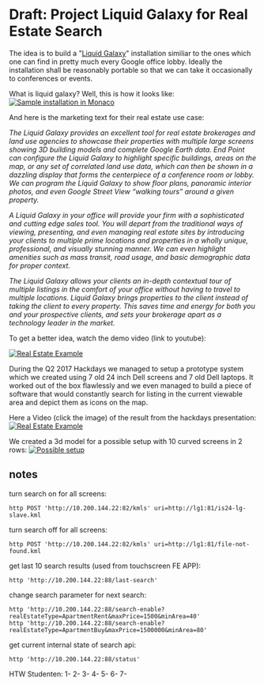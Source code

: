 # Draft: Project Liquid Galaxy for Real Estate Search

The idea is to build a "[Liquid Galaxy](https://liquidgalaxy.endpoint.com/)" installation similiar to the ones which one can find in pretty much every Google office lobby.
Ideally the installation shall be reasonably portable so that we can take it occasionally to conferences or events.

What is liquid galaxy? Well, this is how it looks like:
[![Sample installation in Monaco](https://invidis.de/wp-content/uploads/2013/02/2013-02-Google-Liquid-Galaxy-Monaco.jpg)](https://invidis.de/2013/02/google-liquid-galaxy-digital-signage-bringt-google-earth-zum-leben/)


And here is the marketing text for their real estate use case:

_The Liquid Galaxy provides an excellent tool for real estate brokerages and land use agencies to showcase their properties with multiple large screens showing 3D building models and complete Google Earth data. End Point can configure the Liquid Galaxy to highlight specific buildings, areas on the map, or any set of correlated land use data, which can then be shown in a dazzling display that forms the centerpiece of a conference room or lobby. We can program the Liquid Galaxy to show floor plans, panoramic interior photos, and even Google Street View “walking tours” around a given property._

_A Liquid Galaxy in your office will provide your firm with a sophisticated and cutting edge sales tool. You will depart from the traditional ways of viewing, presenting, and even managing real estate sites by introducing your clients to multiple prime locations and properties in a wholly unique, professional, and visually stunning manner. We can even highlight amenities such as mass transit, road usage, and basic demographic data for proper context._

_The Liquid Galaxy allows your clients an in-depth contextual tour of multiple listings in the comfort of your office without having to travel to multiple locations. Liquid Galaxy brings properties to the client instead of taking the client to every property. This saves time and energy for both you and your prospective clients, and sets your brokerage apart as a technology leader in the market._


To get a better idea, watch the demo video (link to youtube):

[![Real Estate Example](http://img.youtube.com/vi/kZ0bq-dA-rg/0.jpg)](http://www.youtube.com/watch?v=kZ0bq-dA-rg)

During the Q2 2017 Hackdays we managed to setup a prototype system which we created using 7 old 24 inch Dell screens and 7 old Dell laptops. 
It worked out of the box flawlessly and we even managed to build a piece of software that would constantly search for listing in the current viewable area and depict them as icons on the map.

Here a Video (click the image) of the result from the hackdays presentation:
[![Real Estate Example](https://lh3.googleusercontent.com/icwDAw5U_IiGymBvSQnqLuSR8OF5hzldGNKd_YX05axk0k-swd42gIJkfWw_HPkG5lcjHtAHYDZfP1pCHHkDC7HkCvoUrmRMnxshajpRFJ_4ueEMAfSeWEbIXXCVha4NvgRmKCu4od-sXxOPRhvjys_WPw-glKebPNcSJ4mB0BYXxRx262ciQo4x3BCDMRIanU6lEMAiw-pmxsyzYFY08MDI07jcoXQyKRzJtbcTtsQUHG9VpnmAyGzBX31Mh1CVn5NRuzyznPZ9Wdeio8zEaILubQMQgf03e-iv3JKyETZV4PROiJXDJoPqXLddyG-3Kune7eCJMgsWLH_MIqNn1UQNVE-G8y4ogRg2tXHA7clY069pnu6p1cBvAlDZKjMfpme3omz3i44zcaZlT_lUadWoksPZ-hkHvq0Z-GOg6y9QNQpTQv1nnnC0c2-RQVNQkHgyFfuBnqwVH49wfOAwQ_4yogCVPUzgEPbVeo2nuYAYvAJGvLQYNNW9ZRUtjDJ7M-3W2l7XSNGN5mEMV4esPZWeoSTRTJ647bGO6iAqsq5WkNXwgWOWKhH3FDSTF02XN1WWkZ-ZEfFKDSnD9y1QiTDkK_cNbWAC9hS-mBZsMKNFum_bpzqevlX7M5gH3WNvqFycHpM9-qNMd-iYS6-kG9sFtTIu0gsciOe1Le67Ego=w1200-h675-no)](https://goo.gl/photos/mKE6axNyeVMyByZg7)

We created a 3d model for a possible setup with 10 curved screens in 2 rows:
[![Possible setup](https://raw.githubusercontent.com/AutoScout24/is24-media-liquid-galaxy/master/lg2.jpg)](https://3dwarehouse.sketchup.com/model/affdce64-a1c3-4440-aa2c-4002d43e9d29/Liquid-Galaxy)



## notes

turn search on for all screens:
```
http POST 'http://10.200.144.22:82/kmls' uri=http://lg1:81/is24-lg-slave.kml
```

turn search off for all screens:
```
http POST 'http://10.200.144.22:82/kmls' uri=http://lg1:81/file-not-found.kml
```

get last 10 search results (used from touchscreen FE APP):
```
http 'http://10.200.144.22:88/last-search'
```

change search parameter for next search:
```
http 'http://10.200.144.22:88/search-enable?realEstateType=ApartmentRent&maxPrice=1500&minArea=40'
http 'http://10.200.144.22:88/search-enable?realEstateType=ApartmentBuy&maxPrice=1500000&minArea=80'
```

get current internal state of search api:
```
http 'http://10.200.144.22:88/status'
```

HTW Studenten:
1-
2-
3-
4-
5-
6-
7-


